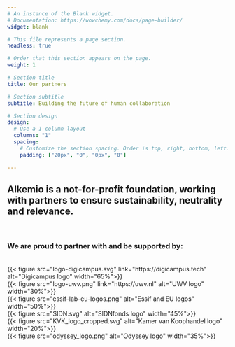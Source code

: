 ```yaml
---
# An instance of the Blank widget.
# Documentation: https://wowchemy.com/docs/page-builder/
widget: blank

# This file represents a page section.
headless: true

# Order that this section appears on the page.
weight: 1

# Section title
title: Our partners

# Section subtitle
subtitle: Building the future of human collaboration

# Section design
design:
  # Use a 1-column layout
  columns: "1"
  spacing:
    # Customize the section spacing. Order is top, right, bottom, left.
    padding: ["20px", "0", "0px", "0"]

---
```


## Alkemio is a not-for-profit foundation, working with partners to ensure sustainability, neutrality and relevance. 
<br/>

### We are proud to partner with and be supported by:
<br/>
{{< figure src="logo-digicampus.svg" link="https://digicampus.tech" alt="Digicampus logo" width="65%">}}
<br/>
{{< figure src="logo-uwv.png" link="https://uwv.nl" alt="UWV logo" width="30%">}}
<br/>
{{< figure src="essif-lab-eu-logos.png" alt="Essif and EU logos" width="50%">}}
<br/>
{{< figure src="SIDN.svg" alt="SIDNfonds logo" width="45%">}}
<br/>
{{< figure src="KVK_logo_cropped.svg" alt="Kamer van Koophandel logo" width="20%">}}
<br/>
{{< figure src="odyssey_logo.png" alt="Odyssey logo" width="35%">}}


